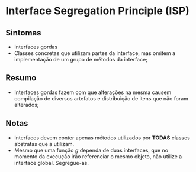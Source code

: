 # Interface Segregation Principle (ISP)

## Sintomas
- Interfaces gordas
- Classes concretas que utilizam partes da interface, mas omitem a implementação de um grupo de métodos da interface;

## Resumo
- Interfaces gordas fazem com que alterações na mesma causem compilação de diversos artefatos e distribuição de itens que não foram alterados;


## Notas
- Interfaces devem conter apenas métodos utilizados por **TODAS** classes abstratas que a utilizam.
- Mesmo que uma função _g_ dependa de duas interfaces, que no momento da execução irão referenciar o mesmo objeto, não utilize a interface global. Segregue-as.